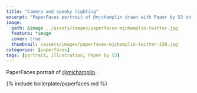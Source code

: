```yaml
---
title: "Camera and spooky lighting"
excerpt: "PaperFaces portrait of @mjchamplin drawn with Paper by 53 on an iPad."
image: 
  path: &image ../assets/images/paperfaces-mjchamplin-twitter.jpg 
  feature: *image
  cover: true
  thumbnail: /assets/images/paperfaces-mjchamplin-twitter-150.jpg
categories: [paperfaces]
tags: [portrait, illustration, Paper by 53]
---
```


PaperFaces portrait of [@mjchamplin](https://twitter.com/mjchamplin).

{% include boilerplate/paperfaces.md %}
